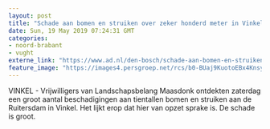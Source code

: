```yaml
---
layout: post
title: "Schade aan bomen en struiken over zeker honderd meter in Vinkel, vermoedelijk opzet"
date: Sun, 19 May 2019 07:24:31 GMT
categories: 
- noord-brabant 
- vught 
externe_link: "https://www.ad.nl/den-bosch/schade-aan-bomen-en-struiken-over-zeker-honderd-meter-in-vinkel-vermoedelijk-opzet~a7afde66/"
feature_image: "https://images4.persgroep.net/rcs/b0-BUaj9KuotoEBx4KnsyUmGPgg/diocontent/148733386/_fitwidth/400/?appId=21791a8992982cd8da851550a453bd7f&quality=0.7"
---
```


VINKEL - Vrijwilligers van Landschapsbelang Maasdonk ontdekten zaterdag een groot aantal beschadigingen aan tientallen bomen en struiken aan de Ruitersdam in Vinkel. Het lijkt erop dat hier van opzet sprake is. De schade is groot.
